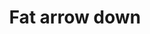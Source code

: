 ---
title: Fat arrow down
tags: ["fat", "arrow", "down", "direction", "pointing", "movement", "scroll"]
icon: fat-arrow-down
svg: '<svg xmlns="http://www.w3.org/2000/svg" width="24" height="24" fill="none" viewBox="0 0 24 24" stroke-width="1.5" stroke-linecap="round" stroke-linejoin="round" stroke="currentColor"><path d="M4.483 13.105c-.43 0-.645.545-.34.863l7.516 6.884a.466.466 0 0 0 .682 0l7.517-6.884c.304-.318.088-.863-.341-.863H15.68a.495.495 0 0 1-.483-.506V3.506A.494.494 0 0 0 14.716 3H9.284a.494.494 0 0 0-.482.506v9.093c0 .28-.216.506-.483.506z"/></svg>'
---